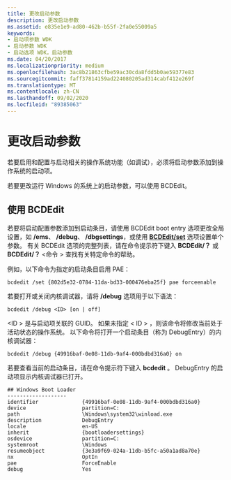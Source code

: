 ```yaml
---
title: 更改启动参数
description: 更改启动参数
ms.assetid: e835e1e9-ad80-462b-b55f-2fa0e55009a5
keywords:
- 启动项参数 WDK
- 启动参数 WDK
- 启动选项 WDK，启动参数
ms.date: 04/20/2017
ms.localizationpriority: medium
ms.openlocfilehash: 3ac8b21863cfbe59ac30cda8fdd5b0ae59377e83
ms.sourcegitcommit: faff37814159ad224080205ad314cabf412e269f
ms.translationtype: MT
ms.contentlocale: zh-CN
ms.lasthandoff: 09/02/2020
ms.locfileid: "89385063"
---
```

# <a name="changing-boot-parameters"></a>更改启动参数

若要启用和配置与启动相关的操作系统功能（如调试），必须将启动参数添加到操作系统的启动项。

若要更改运行 Windows 的系统上的启动参数，可以使用 BCDEdit。

## <a name="span-idusing_bcdeditspanspan-idusing_bcdeditspanusing-bcdedit"></a><span id="using_bcdedit"></span><span id="USING_BCDEDIT"></span>使用 BCDEdit

若要将启动配置参数添加到启动条目，请使用 BCDEdit boot entry 选项更改全局设置，如 **/ems**、 **/debug**、 **/dbgsettings**，或使用 [**BCDEdit/set**](./bcdedit--set.md) 选项设置单个参数。 有关 BCDEdit 选项的完整列表，请在命令提示符下键入 **BCDEdit/？** 或 **BCDEdit/？** &lt;命令 &gt; 查找有关特定命令的帮助。

例如，以下命令为指定的启动条目启用 PAE：

```
bcdedit /set {802d5e32-0784-11da-bd33-000476eba25f} pae forceenable
```

若要打开或关闭内核调试器，请将 **/debug** 选项用于以下语法：

```
bcdedit /debug <ID> [on | off]
```

&lt;ID &gt; 是与启动项关联的 GUID。 如果未指定 &lt; ID &gt; ，则该命令将修改当前处于活动状态的操作系统。 以下命令将打开一个启动条目（称为 DebugEntry）的内核调试器：

```
bcdedit /debug {49916baf-0e08-11db-9af4-000bdbd316a0} on
```

若要查看当前的启动条目，请在命令提示符下键入 **bcdedit** 。 DebugEntry 的启动项显示内核调试器已打开。

```
## Windows Boot Loader
-------------------
identifier              {49916baf-0e08-11db-9af4-000bdbd316a0}
device                  partition=C:
path                    \Windows\system32\winload.exe
description             DebugEntry
locale                  en-US
inherit                 {bootloadersettings}
osdevice                partition=C:
systemroot              \Windows
resumeobject            {3e3a9f69-024a-11db-b5fc-a50a1ad8a70e}
nx                      OptIn
pae                     ForceEnable
debug                   Yes
```